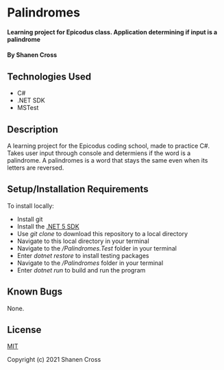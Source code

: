 # Palindromes

#### Learning project for Epicodus class. Application determining if input is a palindrome

#### By Shanen Cross

## Technologies Used

* C#
* .NET SDK
* MSTest

## Description

A learning project for the Epicodus coding school, made to practice C#. Takes user input through console and determiens if the word is a palindrome. A palindromes is a word that stays the same even when its letters are reversed.

## Setup/Installation Requirements

To install locally:
* Install git
* Install the [.NET 5 SDK](https://dotnet.microsoft.com/download/dotnet/5.0)
* Use _git clone_ to download this repository to a local directory
* Navigate to this local directory in your terminal
* Navigate to the _/Palindromes.Test_ folder in your terminal
* Enter _dotnet restore_ to install testing packages
* Navigate to the _/Palindromes_ folder in your terminal
* Enter _dotnet run_ to build and run the program

## Known Bugs

None.

## License

[MIT](LICENSE)

Copyright (c) 2021 Shanen Cross
